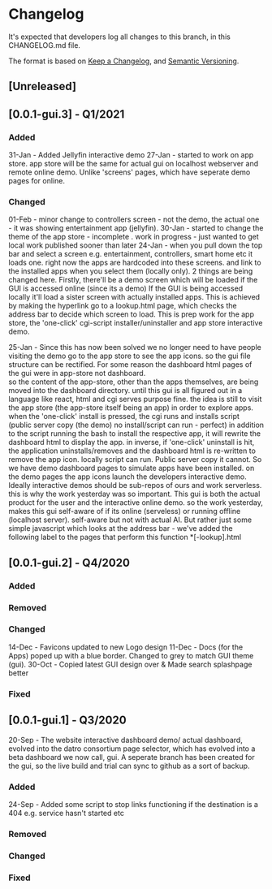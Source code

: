 # Changelog
It's expected that developers log all changes to this branch, in this CHANGELOG.md file.

The format is based on [Keep a Changelog](https://keepachangelog.com/en/1.0.0/),
and [Semantic Versioning](https://semver.org/spec/v2.0.0.html).

## [Unreleased]

## [0.0.1-gui.3] - Q1/2021
### Added
31-Jan - Added Jellyfin interactive demo
27-Jan - started to work on app store. app store will be the same for actual gui on localhost webserver and remote online demo. Unlike 'screens' pages, which have seperate demo pages for online. 

### Changed
01-Feb - minor change to controllers screen - not the demo, the actual one - it was showing entertainment app (jellyfin).
30-Jan - started to change the theme of the app store  - incomplete . work in progress - just wanted to get local work published sooner than later
24-Jan - when you pull down the top bar and select a screen e.g. entertainment, controllers, smart home etc it loads one.
         right now the apps are hardcoded into these screens. and link to the installed apps when you select them (locally only).
         2 things are being changed here. Firstly, there'll be a demo screen which will be loaded if the GUI is accessed online (since its a demo)
         If the GUI is being accessed locally it'll load a sister screen with actually installed apps.
         This is achieved by making the hyperlink go to a lookup.html page, which checks the address bar to decide which screen to load. 
         This is prep work for the app store, the 'one-click' cgi-script installer/uninstaller and app store interactive demo.       

25-Jan - Since this has now been solved we no longer need to have people visiting the demo go to the app store to see the app icons. 
         so the gui file structure can be rectified. For some reason the dashboard html pages of the gui were in app-store not dashboard.  
         so the content of the app-store, other than the apps themselves, are being moved into the dashboard directory.
         until this gui is all figured out in a language like react, html and cgi serves purpose fine. 
         the idea is still to visit the app store (the app-store itself being an app) in order to explore apps. 
         when the 'one-click' install is pressed, the cgi runs and installs script (public server copy (the demo) no install/script can run - perfect) 
         in addition to the script running the bash to install the respective app, it will rewrite the dashboard html to display the app.
         in inverse, if 'one-click' uninstall is hit, the application uninstalls/removes and the dashboard html is re-written to remove the app icon. 
         locally script can run. Public server copy it cannot. So we have demo dashboard pages to simulate apps have been installed. 
         on the demo pages the app icons launch the developers interactive demo. Ideally interactive demos should be sub-repos of ours and work serverless. 
         this is why the work yesterday was so important. This gui is both the actual product for the user and the interactive online demo. 
         so the work yesterday, makes this gui self-aware of if its online (serveless) or running offline (localhost server).
         self-aware but not with actual AI. But rather just some simple javascript which looks at the address bar - we've added the following label to the pages that perform this function *[-lookup].html

## [0.0.1-gui.2] - Q4/2020
### Added

### Removed

### Changed
14-Dec - Favicons updated to new Logo design
11-Dec - Docs (for the Apps) poped up with a blue border. Changed to grey to match GUI theme (gui). 
30-Oct - Copied latest GUI design over & Made search splashpage better

### Fixed

## [0.0.1-gui.1] - Q3/2020
20-Sep - The website interactive dashboard demo/ actual dashboard, 
         evolved into the datro consortium page selector, which has evolved into a beta dashboard we now call, gui. 
         A seperate branch has been created for the gui, so the live build and trial can sync to github as a sort of backup. 

### Added
24-Sep - Added some script to stop links functioning if the destination is a 404 e.g. service hasn't started etc

### Removed

### Changed

### Fixed
